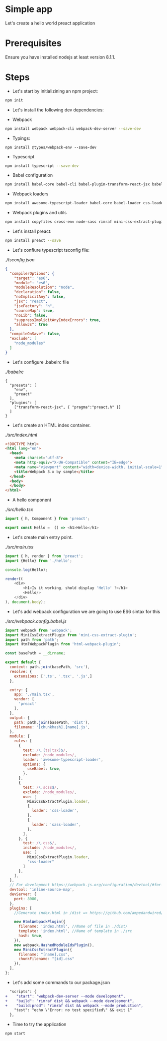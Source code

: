 # Simple app

Let's create a hello world preact application

# Prerequisites

Ensure you have installed nodejs at least version 8.1.1.


# Steps

- Let's start by initializining an npm project:

```bash
npm init
```

- Let's install the following dev dependencies:

- Webpack

```bash
npm install webpack webpack-cli webpack-dev-server --save-dev
```

- Typings:

```
npm install @types/webpack-env --save-dev
```

- Typescript

```bash
npm install typescript --save-dev
```

- Babel configuration

```bash
npm install babel-core babel-cli babel-plugin-transform-react-jsx babel-preset-env babel-preset-preact babel-preset-react --save-dev
```


- Webpack loaders

```bash
npm install awesome-typescript-loader babel-core babel-loader css-loader file-loader sass-loader style-loader url-loader --save-dev
```

- Webpack plugins and utils

```bash
npm install copyfiles cross-env node-sass rimraf mini-css-extract-plugin html-webpack-plugin --save-dev
```

- Let's install preact:

```bash
npm install preact --save
```

- Let's confiure typescript tsconfig file:

_./tsconfig.json_

```json
{
  "compilerOptions": {
    "target": "es6",
    "module": "es6",
    "moduleResolution": "node",
    "declaration": false,
    "noImplicitAny": false,
    "jsx": "react",
    "jsxFactory": "h",
    "sourceMap": true,
    "noLib": false,
    "suppressImplicitAnyIndexErrors": true,
    "allowJs": true
  },
  "compileOnSave": false,
  "exclude": [
    "node_modules"
  ]
}
```

- Let's configure .babelrc file

_./babelrc_

```
{
  "presets": [
    "env",
    "preact"
  ],
  "plugins": [
    ["transform-react-jsx", { "pragma":"preact.h" }]
  ]  
}
```

- Let's create an HTML index container.

_./src/index.html_

```html
<!DOCTYPE html>
<html lang="en">
  <head>
    <meta charset="utf-8">
    <meta http-equiv="X-UA-Compatible" content="IE=edge">
    <meta name="viewport" content="width=device-width, initial-scale=1">
    <title>Webpack 3.x by sample</title>
  </head>
  <body>
  </body>
</html>
```

- A hello component

_./src/hello.tsx_

```javascript
import { h, Component } from 'preact';

export const Hello =  () => <h1>Hello</h1>
```

- Let's create main entry point.

_./src/main.tsx_

```javascript
import { h, render } from 'preact';
import {Hello} from './hello';

console.log(Hello);

render((
    <div>
        <h1>Is it working, shold display 'Hello' ?</h1>
        <Hello/>
    </div>
), document.body);
``` 


- Let's add webpack configuration we are going to use ES6 sintax for this

_./src/webpack.config.babel.js_

```javascript
import webpack from 'webpack';
import MiniCssExtractPlugin from 'mini-css-extract-plugin';
import path from 'path';
import HtmlWebpackPlugin from 'html-webpack-plugin';

const basePath = __dirname;

export default {
  context: path.join(basePath, 'src'),
  resolve: {
    extensions: ['.ts', '.tsx', '.js',]
  },

  entry: {
    app: './main.tsx',
    vendor: [
      'preact'
    ],
  },
  output: {
    path: path.join(basePath, 'dist'),
    filename: '[chunkhash].[name].js',
  },
  module: {
    rules: [
      {
        test: /\.(ts|tsx)$/,
        exclude: /node_modules/,
        loader: 'awesome-typescript-loader',
        options: {
          useBabel: true,
        },
      },
      {
        test: /\.scss$/,
        exclude: /node_modules/,
        use: [
          MiniCssExtractPlugin.loader,
          {
            loader: 'css-loader',
          },
          {
            loader: 'sass-loader',
          },
        ],
      }, {
        test: /\.css$/,
        include: /node_modules/,
        use: [
          MiniCssExtractPlugin.loader,
          "css-loader"
        ]
      },
    ],
  },
  // For development https://webpack.js.org/configuration/devtool/#for-development
  devtool: 'inline-source-map',
  devServer: {
    port: 8080,
  },
  plugins: [
    //Generate index.html in /dist => https://github.com/ampedandwired/html-webpack-plugin

    new HtmlWebpackPlugin({
      filename: 'index.html', //Name of file in ./dist/
      template: 'index.html', //Name of template in ./src
      hash: true,
    }),
    new webpack.HashedModuleIdsPlugin(),
    new MiniCssExtractPlugin({
      filename: "[name].css",
      chunkFilename: "[id].css"
    }),
  ],
};
```

- Let's add some commands to our package.json

```diff
  "scripts": {
+    "start": "webpack-dev-server --mode development",
+    "build": "rimraf dist && webpack --mode development",
+    "build:prod": "rimraf dist && webpack --mode production",
    "test": "echo \"Error: no test specified\" && exit 1"
  },
```

- Time to try the application

```bash
npm start
```